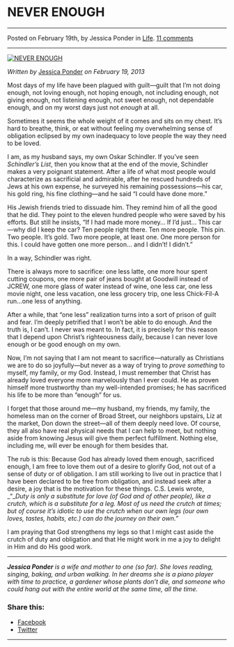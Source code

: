 NEVER ENOUGH
============

* * *

Posted on February 19th, by Jessica Ponder in [Life](http://www.remnantresource.org/category/life/). [11 comments](http://www.remnantresource.org/never-enough/#comments)

* * *

[![NEVER ENOUGH](http://www.remnantresource.org/wp-content/uploads/2013/03/Resource-Graphic_Never-Enough.jpg)](http://www.remnantresource.org/wp-content/uploads/2013/03/Resource-Graphic_Never-Enough.jpg)  

_Written by_ [Jessica Ponder](http://www.remnantresource.org/author/jessica-ponder/ "Posts by Jessica Ponder") _on February 19, 2013_

Most days of my life have been plagued with guilt—guilt that I’m not doing enough, not loving enough, not hoping enough, not including enough, not giving enough, not listening enough, not sweet enough, not dependable enough, and on my worst days just not _enough_ at all.

Sometimes it seems the whole weight of it comes and sits on my chest. It’s hard to breathe, think, or eat without feeling my overwhelming sense of obligation eclipsed by my own inadequacy to love people the way they need to be loved.

I am, as my husband says, my own Oskar Schindler. If you’ve seen _Schindler’s List_, then you know that at the end of the movie, Schindler makes a very poignant statement. After a life of what most people would characterize as sacrificial and admirable, after he rescued hundreds of Jews at his own expense, he surveyed his remaining possessions—his car, his gold ring, his fine clothing—and he said “I could have done more.”

His Jewish friends tried to dissuade him. They remind him of all the good that he did. They point to the eleven hundred people who were saved by his efforts. But still he insists, “If I had made more money… If I’d just… This car—why did I keep the car? Ten people right there. Ten more people. This pin. Two people. It’s gold. Two more people, at least one. One more person for this. I could have gotten one more person… and I didn’t! I didn’t.”

In a way, Schindler was right.

There is always more to sacrifice: one less latte, one more hour spent cutting coupons, one more pair of jeans bought at Goodwill instead of JCREW, one more glass of water instead of wine, one less car, one less movie night, one less vacation, one less grocery trip, one less Chick-Fil-A run…one less of anything.

After a while, that “one less” realization turns into a sort of prison of guilt and fear. I’m deeply petrified that I won’t be able to do enough. And the truth is, I can’t. I never was meant to. In fact, it is precisely for this reason that I depend upon Christ’s righteousness daily, because I can never love enough or be good enough on my own.

Now, I’m not saying that I am not meant to sacrifice—naturally as Christians we are to do so joyfully—but never as a way of trying to _prove something_ to myself, my family, or my God. Instead, I must remember that Christ has already loved everyone more marvelously than I ever could. He as proven himself more trustworthy than my well-intended promises; he has sacrificed his life to be more than “enough” for us.

I forget that those around me—my husband, my friends, my family, the homeless man on the corner of Broad Street, our neighbors upstairs, Liz at the market, Don down the street—all of them deeply need love. Of course, they all also have real physical needs that I can help to meet, but nothing aside from knowing Jesus will give them perfect fulfillment. Nothing else, including me, will ever be enough for them besides that.

The rub is this: Because God has already loved them enough, sacrificed enough, I am free to love them out of a desire to glorify God, not out of a sense of duty or of obligation. I am still working to live out in practice that I have been declared to be free from obligation, and instead seek after a desire, a joy that is the motivation for these things. C.S. Lewis wrote, _“__Duty is only a substitute for love (of God and of other people), like a crutch, which is a substitute for a leg. Most of us need the crutch at times; but of course it’s idiotic to use the crutch when our own legs (our own loves, tastes, habits, etc.) can do the journey on their own.”_

I am praying that God strengthens my legs so that I might cast aside the crutch of duty and obligation and that He might work in me a joy to delight in Him and do His good work.

* * *

_**Jessica Ponder** is a wife and mother to one (so far). She loves reading, singing, baking, and urban walking. In her dreams she is a piano player with time to practice, a gardener whose plants don’t die, and someone who could hang out with the entire world at the same time, all the time._

### Share this:

*   [Facebook](http://www.remnantresource.org/never-enough/?share=facebook "Click to share on Facebook")
*   [Twitter](http://www.remnantresource.org/never-enough/?share=twitter "Click to share on Twitter")

  

* * *
